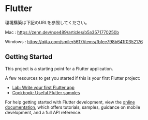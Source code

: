 # Flutter

環境構築は下記のURLを参照してください。

Mac : https://zenn.dev/noe489/articles/b5a3571770250b

Windows : https://qiita.com/smiler5617/items/fbfee798b641f0352176

## Getting Started

This project is a starting point for a Flutter application.

A few resources to get you started if this is your first Flutter project:

- [Lab: Write your first Flutter app](https://docs.flutter.dev/get-started/codelab)
- [Cookbook: Useful Flutter samples](https://docs.flutter.dev/cookbook)

For help getting started with Flutter development, view the
[online documentation](https://docs.flutter.dev/), which offers tutorials,
samples, guidance on mobile development, and a full API reference.
